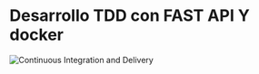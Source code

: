 # Desarrollo TDD con FAST API Y docker

![Continuous Integration and Delivery](https://github.com/YOUR_GITHUB_NAMESPACE/tdd-docker/workflows/Continuous%20Integration%20and%20Delivery/badge.svg?branch=main)
